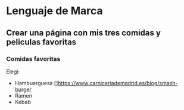 # Lenguaje de Marca
## Crear una página con mis tres comidas y peliculas favoritas 

### Comidas favoritas
Elegí:
* Hambuerguesa
  []https://www.carniceriademadrid.es/blog/smash-burger
* Ramen
* Kebab

